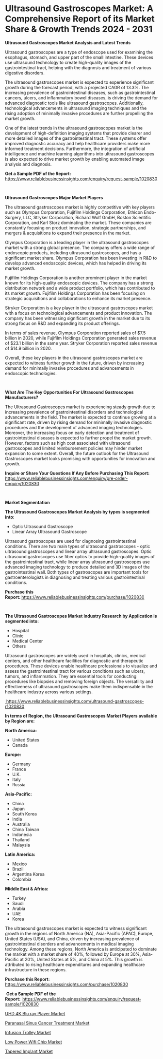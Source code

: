 <p><h1>Ultrasound Gastroscopes Market: A Comprehensive Report of its Market Share & Growth Trends 2024 - 2031</h1></p><p><strong>Ultrasound Gastroscopes Market Analysis and Latest Trends</strong></p>
<p><p>Ultrasound gastroscopes are a type of endoscope used for examining the esophagus, stomach, and upper part of the small intestine. These devices use ultrasound technology to create high-quality images of the gastrointestinal tract, helping with the diagnosis and treatment of various digestive disorders.</p><p>The ultrasound gastroscopes market is expected to experience significant growth during the forecast period, with a projected CAGR of 13.3%. The increasing prevalence of gastrointestinal diseases, such as gastrointestinal cancers, ulcers, and inflammatory bowel diseases, is driving the demand for advanced diagnostic tools like ultrasound gastroscopes. Additionally, technological advancements in ultrasound imaging techniques and the rising adoption of minimally invasive procedures are further propelling the market growth.</p><p>One of the latest trends in the ultrasound gastroscopes market is the development of high-definition imaging systems that provide clearer and more detailed images of the gastrointestinal tract. These systems offer improved diagnostic accuracy and help healthcare providers make more informed treatment decisions. Furthermore, the integration of artificial intelligence and machine learning algorithms into ultrasound gastroscopes is also expected to drive market growth by enabling automated image analysis and diagnosis.</p></p>
<p><strong>Get a Sample PDF of the Report:&nbsp;</strong> <a href="https://www.reliablebusinessinsights.com/enquiry/request-sample/1020830">https://www.reliablebusinessinsights.com/enquiry/request-sample/1020830</a></p>
<p>&nbsp;</p>
<p><strong>Ultrasound Gastroscopes Major Market Players</strong></p>
<p><p>The ultrasound gastroscopes market is highly competitive with key players such as Olympus Corporation, Fujifilm Holdings Corporation, Ethicon Endo-Surgery, LLC, Stryker Corporation, Richard Wolf GmbH, Boston Scientific Corporation, and Karl Storz dominating the market. These companies are constantly focusing on product innovation, strategic partnerships, and mergers & acquisitions to expand their presence in the market.</p><p>Olympus Corporation is a leading player in the ultrasound gastroscopes market with a strong global presence. The company offers a wide range of endoscopic products, including ultrasound gastroscopes, and has a significant market share. Olympus Corporation has been investing in R&D to develop advanced endoscopic devices, which has helped in driving its market growth.</p><p>Fujifilm Holdings Corporation is another prominent player in the market known for its high-quality endoscopic devices. The company has a strong distribution network and a wide product portfolio, which has contributed to its market growth. Fujifilm Holdings Corporation has been focusing on strategic acquisitions and collaborations to enhance its market presence.</p><p>Stryker Corporation is a key player in the ultrasound gastroscopes market with a focus on technological advancements and product innovation. The company has been witnessing significant growth in the market due to its strong focus on R&D and expanding its product offerings.</p><p>In terms of sales revenue, Olympus Corporation reported sales of $7.5 billion in 2020, while Fujifilm Holdings Corporation generated sales revenue of $23.1 billion in the same year. Stryker Corporation reported sales revenue of $14.9 billion in 2020.</p><p>Overall, these key players in the ultrasound gastroscopes market are expected to witness further growth in the future, driven by increasing demand for minimally invasive procedures and advancements in endoscopic technologies.</p></p>
<p>&nbsp;</p>
<p><strong>What Are The Key Opportunities For Ultrasound Gastroscopes Manufacturers?</strong></p>
<p><p>The Ultrasound Gastroscopes market is experiencing steady growth due to increasing prevalence of gastrointestinal disorders and technological advancements in the field. The market is expected to continue growing at a significant rate, driven by rising demand for minimally invasive diagnostic procedures and the development of advanced imaging technologies. Moreover, the increasing focus on early detection and treatment of gastrointestinal diseases is expected to further propel the market growth. However, factors such as high cost associated with ultrasound gastroscopes and limited reimbursement policies may hinder market expansion to some extent. Overall, the future outlook for the Ultrasound Gastroscopes market looks promising with opportunities for innovation and growth.</p></p>
<p><strong>Inquire or Share Your Questions If Any Before Purchasing This Report:</strong> <a href="https://www.reliablebusinessinsights.com/enquiry/pre-order-enquiry/1020830">https://www.reliablebusinessinsights.com/enquiry/pre-order-enquiry/1020830</a></p>
<p>&nbsp;</p>
<p><strong>Market Segmentation</strong></p>
<p><strong>The Ultrasound Gastroscopes Market Analysis by types is segmented into:</strong></p>
<p><ul><li>Optic Ultrasound Gastroscope</li><li>Linear Array Ultrasound Gastroscope</li></ul></p>
<p><p>Ultrasound gastroscopes are used for diagnosing gastrointestinal conditions. There are two main types of ultrasound gastroscopes - optic ultrasound gastroscopes and linear array ultrasound gastroscopes. Optic ultrasound gastroscopes use fiber optics to provide high-quality images of the gastrointestinal tract, while linear array ultrasound gastroscopes use advanced imaging technology to produce detailed and 3D images of the gastrointestinal wall. Both types of gastroscopes are important tools for gastroenterologists in diagnosing and treating various gastrointestinal conditions.</p></p>
<p><strong>Purchase this Report:&nbsp;</strong><a href="https://www.reliablebusinessinsights.com/purchase/1020830">https://www.reliablebusinessinsights.com/purchase/1020830</a></p>
<p>&nbsp;</p>
<p><strong>The Ultrasound Gastroscopes Market Industry Research by Application is segmented into:</strong></p>
<p><ul><li>Hospital</li><li>Clinic</li><li>Medical Center</li><li>Others</li></ul></p>
<p><p>Ultrasound gastroscopes are widely used in hospitals, clinics, medical centers, and other healthcare facilities for diagnostic and therapeutic procedures. These devices enable healthcare professionals to visualize and assess the gastrointestinal tract for various conditions such as ulcers, tumors, and inflammation. They are essential tools for conducting procedures like biopsies and removing foreign objects. The versatility and effectiveness of ultrasound gastroscopes make them indispensable in the healthcare industry across various settings.</p></p>
<p><a href="https://www.reliablebusinessinsights.com/ultrasound-gastroscopes-r1020830">&nbsp;https://www.reliablebusinessinsights.com/ultrasound-gastroscopes-r1020830</a></p>
<p><strong>In terms of Region, the Ultrasound Gastroscopes Market Players available by Region are:</strong></p>
<p>
    <p> <strong> North America: </strong>
        <ul>
            <li>United States</li>
            <li>Canada</li>
        </ul>
        </p> 
    <p> <strong> Europe: </strong>
        <ul>
            <li>Germany</li>
            <li>France</li>
            <li>U.K.</li>
            <li>Italy</li>
            <li>Russia</li>
        </ul>
        </p> 
    <p> <strong> Asia-Pacific: </strong>
        <ul>
            <li>China</li>
            <li>Japan</li>
            <li>South Korea</li>
            <li>India</li>
            <li>Australia</li>
            <li>China Taiwan</li>
            <li>Indonesia</li>
            <li>Thailand</li>
            <li>Malaysia</li>
        </ul>
        </p> 
    <p> <strong> Latin America: </strong>
        <ul>
            <li>Mexico</li>
            <li>Brazil</li>
            <li>Argentina Korea</li>
            <li>Colombia</li>
        </ul>
        </p> 
    <p> <strong> Middle East & Africa: </strong>
        <ul>
            <li>Turkey</li>
            <li>Saudi</li>
            <li>Arabia</li>
            <li>UAE</li>
            <li>Korea</li>
        </ul>
    </p>
    </p>
<p><p>The ultrasound gastroscopes market is expected to witness significant growth in the regions of North America (NA), Asia-Pacific (APAC), Europe, United States (USA), and China, driven by increasing prevalence of gastrointestinal disorders and advancements in medical imaging technology. Among these regions, North America is anticipated to dominate the market with a market share of 40%, followed by Europe at 30%, Asia-Pacific at 20%, United States at 5%, and China at 5%. This growth is attributed to rising healthcare expenditures and expanding healthcare infrastructure in these regions.</p></p>
<p><strong>Purchase this Report: </strong><a href="https://www.reliablebusinessinsights.com/purchase/1020830">https://www.reliablebusinessinsights.com/purchase/1020830</a></p>
<p>&nbsp;<strong>Get a Sample PDF of the Report:&nbsp;&nbsp;</strong><a href="https://www.reliablebusinessinsights.com/enquiry/request-sample/1020830">https://www.reliablebusinessinsights.com/enquiry/request-sample/1020830</a></p>
<p><strong></strong></p>
<p><p><a href="https://medium.com/@carol.alsopr44536/global-uhd-4k-blu-ray-player-market-is-projected-to-grow-at-a-cagr-of-8-2-07b5912b703f">UHD 4K Blu ray Player Market</a></p><p><a href="https://issuu.com/reportprime-2/docs/paranasal-sinus-cancer-treatment-market-size-2030.">Paranasal Sinus Cancer Treatment Market</a></p><p><a href="https://github.com/brendafegmorris532/Market-Research-Report-List-2/blob/main/infusion-trolley-market.md">Infusion Trolley Market</a></p><p><a href="https://medium.com/@nathalelly87957/strategic-insights-into-global-low-power-wifi-chip-market-trends-2024-2031-covered-in-109-11c7d639aa6e">Low Power Wifi Chip Market</a></p><p><a href="https://github.com/LarryPearsongXXfvf/Market-Research-Report-List-1/blob/main/tapered-implant-market.md">Tapered Implant Market</a></p></p>